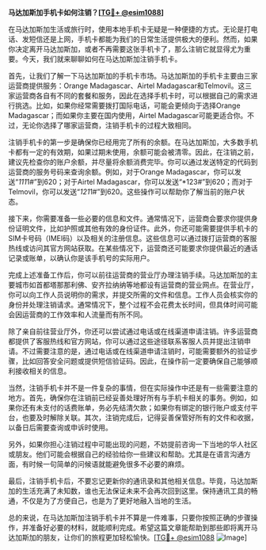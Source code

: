 **马达加斯加手机卡如何注销？[[TG💪+ @esim1088](https://t.me/s/esim1088)]**

在马达加斯加生活或旅行时，使用本地手机卡无疑是一种便捷的方式。无论是打电话、发短信还是上网，手机卡都能为我们的日常生活提供极大的便利。然而，如果你决定离开马达加斯加，或者不再需要这张手机卡了，那么注销它就显得尤为重要。今天，我们就来聊聊如何在马达加斯加注销手机卡。

首先，让我们了解一下马达加斯加的手机卡市场。马达加斯加的手机卡主要由三家运营商提供服务：Orange Madagascar、Airtel Madagascar和Telmovil。这三家运营商各自有不同的套餐和服务，因此在选择手机卡时，可以根据自己的需求进行挑选。比如，如果你经常需要拨打国际电话，可能会更倾向于选择Orange Madagascar；而如果你主要在国内使用，Airtel Madagascar可能更适合你。不过，无论你选择了哪家运营商，注销手机卡的过程大致相同。

注销手机卡的第一步是确保你已经用完了所有的余额。在马达加斯加，大多数手机卡都有一定的有效期，如果过期未使用，余额可能会被清零。因此，在注销之前，建议先检查你的账户余额，并尽量将余额消费完毕。你可以通过发送特定的代码到运营商的服务号码来查询余额。例如，对于Orange Madagascar，你可以发送“*111*1#”到620；对于Airtel Madagascar，你可以发送“*123#”到620；而对于Telmovil，你可以发送“*121*1#”到620。这些操作可以帮助你了解当前的账户状态。

接下来，你需要准备一些必要的信息和文件。通常情况下，运营商会要求你提供身份证明文件，比如护照或其他有效的身份证件。此外，你还可能需要提供手机卡的SIM卡号码（IMEI码）以及相关的注册信息。这些信息可以通过拨打运营商的客服热线或访问其官方网站获取。在某些情况下，运营商还可能要求你提供最近的通话记录或账单，以确认你是该手机号的实际用户。

完成上述准备工作后，你可以前往运营商的营业厅办理注销手续。马达加斯加的主要城市如首都塔那那利佛、安齐拉纳纳等地都设有运营商的营业网点。在营业厅，你可以向工作人员说明你的需求，并提交所需的文件和信息。工作人员会核实你的身份并处理注销请求。通常情况下，整个过程不会花费太长时间，但具体时间可能会因运营商的工作效率和人流量而有所不同。

除了亲自前往营业厅外，你还可以尝试通过电话或在线渠道申请注销。许多运营商都提供了客服热线和官方网站，你可以通过这些途径联系客服人员并提出注销申请。不过需要注意的是，通过电话或在线渠道申请注销时，可能需要额外的验证步骤，比如回答安全问题或提供短信验证码。因此，在操作前一定要确保自己能够顺利接收相关的信息。

当然，注销手机卡并不是一件复杂的事情，但在实际操作中还是有一些需要注意的地方。首先，确保你在注销前已经妥善处理好所有与手机卡相关的事务。例如，如果你还有未支付的话费账单，务必先结清欠款；如果你有绑定的银行账户或支付平台，也要及时解除关联。其次，注销完成后，记得妥善保管好所有的文件和收据，以备日后需要查询或申诉时使用。

另外，如果你担心注销过程中可能出现的问题，不妨提前咨询一下当地的华人社区或朋友。他们可能会根据自己的经验给你一些建议和帮助。尤其是在语言沟通方面，有时候一句简单的问候语就能避免很多不必要的麻烦。

最后，注销手机卡后，不要忘记更新你的通讯录和其他相关信息。毕竟，马达加斯加的生活充满了未知数，谁也无法保证未来不会再次回到这里。保持通讯工具的畅通，不仅是为了方便自己，也是为了更好地融入当地的生活。

总的来说，在马达加斯加注销手机卡并不算是一件难事，只要你按照正确的步骤操作，并准备好必要的材料，就能顺利完成。希望这篇文章能帮助到那些即将离开马达加斯加的朋友，让你们的旅程更加轻松愉快。[[TG💪+ @esim1088](https://t.me/s/esim1088) ![Image](https://i.postimg.cc/4NQfJmqS/Snipaste-2025-05-13-00-14-12.png)]